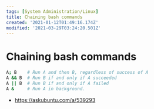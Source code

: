 ```yaml
---
tags: [System Administration/Linux]
title: Chaining bash commands
created: '2021-01-12T01:49:16.174Z'
modified: '2021-03-29T03:24:20.501Z'
---
```


# Chaining bash commands

```bash
A; B    # Run A and then B, regardless of success of A
A && B  # Run B if and only if A succeeded
A || B  # Run B if and only if A failed
A &     # Run A in background.
```

* https://askubuntu.com/a/539293

